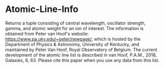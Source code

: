 # Atomic-Line-Info
Returns a tuple consisting of central wavelength, oscillator strength, gamma, and atomic weight for an ion of interest. The information is obtained from Peter van Hoof's website: https://www.pa.uky.edu/~peter/newpage/, which is hosted by the Department of Physics & Astronomy, University of Kentucky, and maintained by Peter Van Hoof, Royal Observatory of Belgium. The current development of the atomic line list is described in van Hoof, P.A.M., 2018, Galaxies, 6, 63. Please cite this paper when you use any data from this list.



